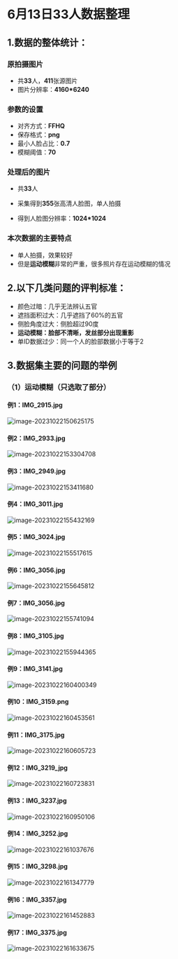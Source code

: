 # 6月13日33人数据整理

## **1.数据的整体统计：**

### 原拍摄图片

+ 共**33**人，**411**张源图片
+ 图片分辨率：**4160*6240**

### 参数的设置

- 对齐方式：**FFHQ**
- 保存格式：**png**
- 最小人脸占比：**0.7**
- 模糊阈值：**70**

### 处理后的图片

+ 共**33**人

+ 采集得到**355**张高清人脸图，单人拍摄

+ 得到人脸图分辨率：**1024*1024**

### 本次数据的主要特点

+ 单人拍摄，效果较好
+ 但是**运动模糊**非常的严重，很多照片存在运动模糊的情况

## **2.以下几类问题的评判标准：**

- 颜色过暗：几乎无法辨认五官
- 遮挡面积过大：几乎遮挡了60%的五官
- 侧脸角度过大：侧脸超过90度
- **运动模糊：脸部不清晰，发丝部分出现重影**
- 单ID数据过少：同一个人的脸部数据小于等于2

## 3.数据集主要的问题的举例

### （1）运动模糊（只选取了部分）

#### 例1：IMG_2915.jpg

![image-20231022150625175](images/image-20231022150625175.jpg)

#### 例2：IMG_2933.jpg

![image-20231022153304708](images/image-20231022153304708.jpg)

#### 例3：IMG_2949.jpg

![image-20231022153411680](images/image-20231022153411680.jpg)

#### 例4：IMG_3011.jpg

![image-20231022155432169](images/image-20231022155432169.jpg)

#### 例5：IMG_3024.jpg

![image-20231022155517615](images/image-20231022155517615.jpg)

#### 例6：IMG_3056.jpg

![image-20231022155645812](images/image-20231022155645812.jpg)

#### 例7：IMG_3056.jpg

![image-20231022155741094](images/image-20231022155741094.jpg)

#### 例8：IMG_3105.jpg

![image-20231022155944365](images/image-20231022155944365.jpg)

#### 例9：IMG_3141.jpg

![image-20231022160400349](images/image-20231022160400349.jpg)

#### 例10：IMG_3159.png

![image-20231022160453561](images/image-20231022160453561.jpg)

#### 例11：IMG_3175.jpg

![image-20231022160605723](images/image-20231022160605723.jpg)

#### 例12：IMG_3219_jpg

![image-20231022160723831](images/image-20231022160723831.jpg)

#### 例13：IMG_3237.jpg

![image-20231022160950106](images/image-20231022160950106.jpg)

#### 例14：IMG_3252.jpg

![image-20231022161037676](images/image-20231022161037676.jpg)

#### 例15：IMG_3298.jpg

![image-20231022161347779](images/image-20231022161347779.jpg)

#### 例16：IMG_3357.jpg

![image-20231022161452883](images/image-20231022161452883.jpg)

#### 例17：IMG_3375.jpg

![image-20231022161633675](images/image-20231022161633675.jpg)
